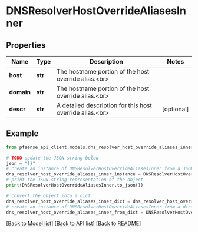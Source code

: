 # DNSResolverHostOverrideAliasesInner


## Properties

Name | Type | Description | Notes
------------ | ------------- | ------------- | -------------
**host** | **str** | The hostname portion of the host override alias.&lt;br&gt; | 
**domain** | **str** | The hostname portion of the host override alias.&lt;br&gt; | 
**descr** | **str** | A detailed description for this host override alias.&lt;br&gt; | [optional] 

## Example

```python
from pfsense_api_client.models.dns_resolver_host_override_aliases_inner import DNSResolverHostOverrideAliasesInner

# TODO update the JSON string below
json = "{}"
# create an instance of DNSResolverHostOverrideAliasesInner from a JSON string
dns_resolver_host_override_aliases_inner_instance = DNSResolverHostOverrideAliasesInner.from_json(json)
# print the JSON string representation of the object
print(DNSResolverHostOverrideAliasesInner.to_json())

# convert the object into a dict
dns_resolver_host_override_aliases_inner_dict = dns_resolver_host_override_aliases_inner_instance.to_dict()
# create an instance of DNSResolverHostOverrideAliasesInner from a dict
dns_resolver_host_override_aliases_inner_from_dict = DNSResolverHostOverrideAliasesInner.from_dict(dns_resolver_host_override_aliases_inner_dict)
```
[[Back to Model list]](../README.md#documentation-for-models) [[Back to API list]](../README.md#documentation-for-api-endpoints) [[Back to README]](../README.md)


